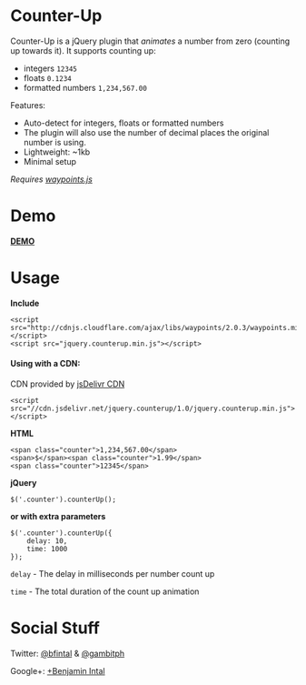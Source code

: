 Counter-Up
==========

Counter-Up is a jQuery plugin that *animates* a number from zero (counting up towards it). It supports counting up:

* integers `12345`
* floats `0.1234`
* formatted numbers `1,234,567.00`

Features:

* Auto-detect for integers, floats or formatted numbers
* The plugin will also use the number of decimal places the original number is using.
* Lightweight: ~1kb
* Minimal setup

*Requires [waypoints.js](http://imakewebthings.com/jquery-waypoints/)*

Demo
====

**[DEMO](http://bfintal.github.io/Counter-Up/demo/demo.html)**

Usage
=====

**Include**

```
<script src="http://cdnjs.cloudflare.com/ajax/libs/waypoints/2.0.3/waypoints.min.js"></script>
<script src="jquery.counterup.min.js"></script>
```

#### Using with a CDN:

CDN provided by [jsDelivr CDN](http://www.jsdelivr.com/#!jquery.counterup)

```
<script src="//cdn.jsdelivr.net/jquery.counterup/1.0/jquery.counterup.min.js"></script>
```

**HTML**

```
<span class="counter">1,234,567.00</span>
<span>$</span><span class="counter">1.99</span>
<span class="counter">12345</span>
```

**jQuery**

```
$('.counter').counterUp();
```

**or with extra parameters**

```
$('.counter').counterUp({
    delay: 10,
    time: 1000
});
```

`delay` - The delay in milliseconds per number count up

`time` - The total duration of the count up animation

Social Stuff
============

Twitter: [@bfintal](https://twitter.com/bfintal) & [@gambitph](https://twitter.com/gambitph)

Google+: <a href='https://plus.google.com/113101541449927918834' rel='author'>+Benjamin Intal</a>

